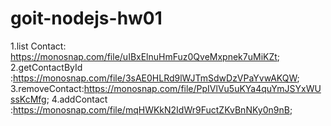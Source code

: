 # goit-nodejs-hw01

1.list Contact: https://monosnap.com/file/uIBxElnuHmFuz0QveMxpnek7uMiKZt;
2.getContactById :https://monosnap.com/file/3sAE0HLRd9lWJTmSdwDzVPaYvwAKQW;
3.removeContact:https://monosnap.com/file/PpIVlVu5uKYa4quYmJSYxWUssKcMfg;
4.addContact :https://monosnap.com/file/mqHWKkN2IdWr9FuctZKvBnNKy0n9nB;
